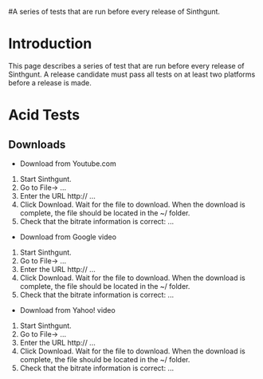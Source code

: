 #A series of tests that are run before every release of Sinthgunt.

# Introduction #

This page describes a series of test that are run before every release of Sinthgunt.
A release candidate must pass all tests on at least two platforms before a release is made.


# Acid Tests #
## Downloads ##
  * Download from Youtube.com
  1. Start Sinthgunt.
  1. Go to File-> ...
  1. Enter the URL http:// ...
  1. Click Download. Wait for the file to download. When the download is complete, the file should be located in the ~/ folder.
  1. Check that the bitrate information is correct: ...
  * Download from Google video
  1. Start Sinthgunt.
  1. Go to File-> ...
  1. Enter the URL http:// ...
  1. Click Download. Wait for the file to download. When the download is complete, the file should be located in the ~/ folder.
  1. Check that the bitrate information is correct: ...
  * Download from Yahoo! video
  1. Start Sinthgunt.
  1. Go to File-> ...
  1. Enter the URL http:// ...
  1. Click Download. Wait for the file to download. When the download is complete, the file should be located in the ~/ folder.
  1. Check that the bitrate information is correct: ...
